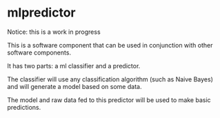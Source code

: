 # mlpredictor

Notice: this is a work in progress

This is a software component that can be used in conjunction with 
other software components. 

It has two parts: a ml classifier and a predictor. 

The classifier will use any classification algorithm 
(such as Naive Bayes) and will generate a model based on some data.

The model and raw data fed to this predictor will be used to 
make basic predictions. 